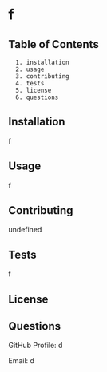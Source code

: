 # f

  ## Table of Contents
      1. installation
      2. usage
      3. contributing
      4. tests
      5. license
      6. questions
  
  ## Installation
  f
  
  ## Usage
  f
  
  ## Contributing
  undefined
  
  ## Tests
  f
  
  ## License
  
  
  ## Questions
  GitHub Profile: d
  
  Email: d
